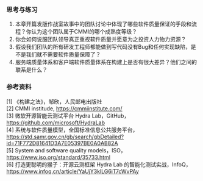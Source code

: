 
### 思考与练习

1. 本章开篇发版作战室故事中的团队讨论中体现了哪些软件质量保证的手段和流程？你认为这个团队属于CMMI的哪个成熟度等级？
2. 你会如何说服团队领导真正重视软件质量并愿意为之投资人力物力资源？
3. 假设我们团队的所有研发工程师都能做到写代码没有Bug和任何实现缺陷，是不是我们就不需要软件质量保障了？
4. 服务端质量体系和客户端软件质量体系在构建上是否有很大差异？他们之间的联系是什么？

### 参考资料

[1] 《构建之法》，邹欣，人民邮电出版社  
[2] CMMI institude, https://cmmiinstitute.com/  
[3] 微软开源智能云测试平台 Hydra Lab，GitHub，https://github.com/microsoft/HydraLab  
[4] 系统与软件质量模型，全国标准信息公共服务平台，https://std.samr.gov.cn/gb/search/gbDetailed?id=71F772D81641D3A7E05397BE0A0AB82A  
[5] System and software quality models，ISO，https://www.iso.org/standard/35733.html  
[6] 打造更聪明的猴子：开源云测框架 Hydra Lab 的智能化测试实战，InfoQ，https://www.infoq.cn/article/YaUjY3klLG6iT7cWvPAy  